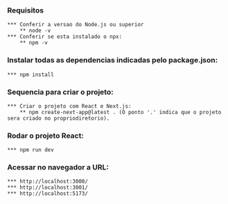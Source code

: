 ### Requisitos
    *** Conferir a versao do Node.js ou superior
        ** node -v
    *** Conferir se esta instalado o npx:
        ** npm -v

### Instalar todas as dependencias indicadas pelo package.json:
    *** npm install

### Sequencia para criar o projeto:
    *** Criar o projeto com React e Next.js:
        ** npm create-next-app@latest . (O ponto '.' indica que o projeto sera criado no propriodiretorio).

### Rodar o projeto React:
    *** npm run dev


### Acessar no navegador a URL:
    *** http://localhost:3000/
    *** http://localhost:3001/
    *** http://localhost:5173/





